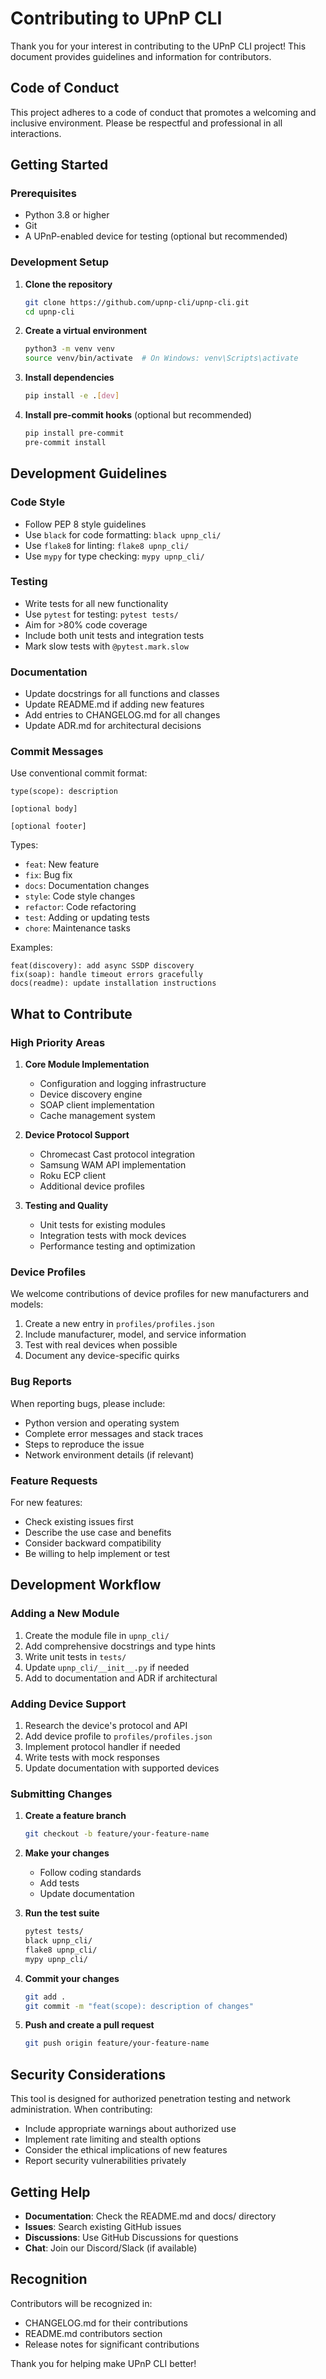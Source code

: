 # Contributing to UPnP CLI

Thank you for your interest in contributing to the UPnP CLI project! This document provides guidelines and information for contributors.

## Code of Conduct

This project adheres to a code of conduct that promotes a welcoming and inclusive environment. Please be respectful and professional in all interactions.

## Getting Started

### Prerequisites

- Python 3.8 or higher
- Git
- A UPnP-enabled device for testing (optional but recommended)

### Development Setup

1. **Clone the repository**
   ```bash
   git clone https://github.com/upnp-cli/upnp-cli.git
   cd upnp-cli
   ```

2. **Create a virtual environment**
   ```bash
   python3 -m venv venv
   source venv/bin/activate  # On Windows: venv\Scripts\activate
   ```

3. **Install dependencies**
   ```bash
   pip install -e .[dev]
   ```

4. **Install pre-commit hooks** (optional but recommended)
   ```bash
   pip install pre-commit
   pre-commit install
   ```

## Development Guidelines

### Code Style

- Follow PEP 8 style guidelines
- Use `black` for code formatting: `black upnp_cli/`
- Use `flake8` for linting: `flake8 upnp_cli/`
- Use `mypy` for type checking: `mypy upnp_cli/`

### Testing

- Write tests for all new functionality
- Use `pytest` for testing: `pytest tests/`
- Aim for >80% code coverage
- Include both unit tests and integration tests
- Mark slow tests with `@pytest.mark.slow`

### Documentation

- Update docstrings for all functions and classes
- Update README.md if adding new features
- Add entries to CHANGELOG.md for all changes
- Update ADR.md for architectural decisions

### Commit Messages

Use conventional commit format:
```
type(scope): description

[optional body]

[optional footer]
```

Types:
- `feat`: New feature
- `fix`: Bug fix
- `docs`: Documentation changes
- `style`: Code style changes
- `refactor`: Code refactoring
- `test`: Adding or updating tests
- `chore`: Maintenance tasks

Examples:
```
feat(discovery): add async SSDP discovery
fix(soap): handle timeout errors gracefully
docs(readme): update installation instructions
```

## What to Contribute

### High Priority Areas

1. **Core Module Implementation**
   - Configuration and logging infrastructure
   - Device discovery engine
   - SOAP client implementation
   - Cache management system

2. **Device Protocol Support**
   - Chromecast Cast protocol integration
   - Samsung WAM API implementation
   - Roku ECP client
   - Additional device profiles

3. **Testing and Quality**
   - Unit tests for existing modules
   - Integration tests with mock devices
   - Performance testing and optimization

### Device Profiles

We welcome contributions of device profiles for new manufacturers and models:

1. Create a new entry in `profiles/profiles.json`
2. Include manufacturer, model, and service information
3. Test with real devices when possible
4. Document any device-specific quirks

### Bug Reports

When reporting bugs, please include:
- Python version and operating system
- Complete error messages and stack traces
- Steps to reproduce the issue
- Network environment details (if relevant)

### Feature Requests

For new features:
- Check existing issues first
- Describe the use case and benefits
- Consider backward compatibility
- Be willing to help implement or test

## Development Workflow

### Adding a New Module

1. Create the module file in `upnp_cli/`
2. Add comprehensive docstrings and type hints
3. Write unit tests in `tests/`
4. Update `upnp_cli/__init__.py` if needed
5. Add to documentation and ADR if architectural

### Adding Device Support

1. Research the device's protocol and API
2. Add device profile to `profiles/profiles.json`
3. Implement protocol handler if needed
4. Write tests with mock responses
5. Update documentation with supported devices

### Submitting Changes

1. **Create a feature branch**
   ```bash
   git checkout -b feature/your-feature-name
   ```

2. **Make your changes**
   - Follow coding standards
   - Add tests
   - Update documentation

3. **Run the test suite**
   ```bash
   pytest tests/
   black upnp_cli/
   flake8 upnp_cli/
   mypy upnp_cli/
   ```

4. **Commit your changes**
   ```bash
   git add .
   git commit -m "feat(scope): description of changes"
   ```

5. **Push and create a pull request**
   ```bash
   git push origin feature/your-feature-name
   ```

## Security Considerations

This tool is designed for authorized penetration testing and network administration. When contributing:

- Include appropriate warnings about authorized use
- Implement rate limiting and stealth options
- Consider the ethical implications of new features
- Report security vulnerabilities privately

## Getting Help

- **Documentation**: Check the README.md and docs/ directory
- **Issues**: Search existing GitHub issues
- **Discussions**: Use GitHub Discussions for questions
- **Chat**: Join our Discord/Slack (if available)

## Recognition

Contributors will be recognized in:
- CHANGELOG.md for their contributions
- README.md contributors section
- Release notes for significant contributions

Thank you for helping make UPnP CLI better! 